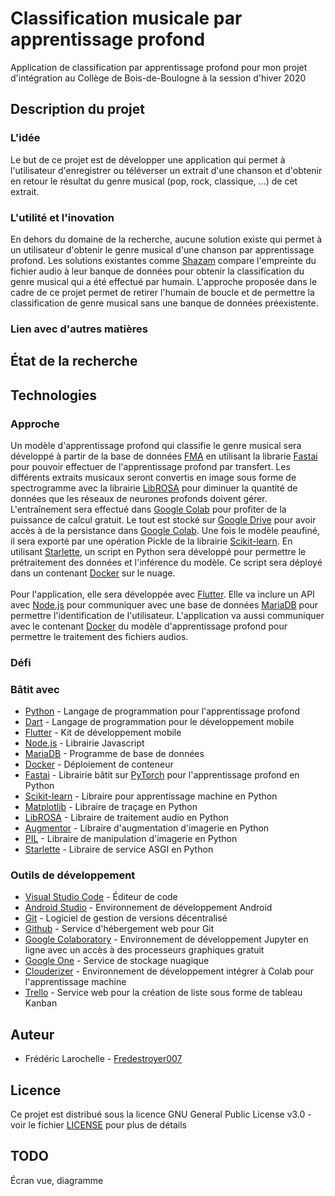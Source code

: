# Classification musicale par apprentissage profond

Application de classification par apprentissage profond pour mon projet d'intégration au Collège de Bois-de-Boulogne à la session d'hiver 2020

## Description du projet

### L'idée

Le but de ce projet est de développer une application qui permet à l'utilisateur d'enregistrer ou téléverser un extrait d'une chanson et d'obtenir en retour le résultat du genre musical (pop, rock, classique, ...) de cet extrait.

### L'utilité et l'inovation

En dehors du domaine de la recherche, aucune solution existe qui permet à un utilisateur d'obtenir le genre musical d'une chanson par apprentissage profond. Les solutions existantes comme [Shazam](https://www.shazam.com/) compare l'empreinte du fichier audio à leur banque de données pour obtenir la classification du genre musical qui a été effectué par humain. L'approche proposée dans le cadre de ce projet permet de retirer l'humain de boucle et de permettre la classification de genre musical sans une banque de données préexistente.

### Lien avec d'autres matières

## État de la recherche

## Technologies

### Approche

Un modèle d'apprentissage profond qui classifie le genre musical sera développé à partir de la base de données [FMA](https://github.com/mdeff/fma) en utilisant la librarie [Fastai](https://docs.fast.ai/) pour pouvoir effectuer de l'apprentissage profond par transfert. Les différents extraits musicaux seront convertis en image sous forme de spectrogramme avec la librairie [LibROSA](https://librosa.github.io/librosa/) pour diminuer la quantité de données que les réseaux de neurones profonds doivent gérer. L'entraînement sera effectué dans [Google Colab](https://colab.research.google.com/notebooks/welcome.ipynb) pour profiter de la puissance de calcul gratuit. Le tout est stocké sur [Google Drive](https://drive.google.com/open?id=1gYMU7kj2xQS_sxeDPkipPwhLsI2V-Lgu) pour avoir accès à de la persistance dans [Google Colab](https://colab.research.google.com/notebooks/welcome.ipynb). Une fois le modèle peaufiné, il sera exporté par une opération Pickle de la librairie [Scikit-learn](https://scikit-learn.org/stable/). En utilisant [Starlette](https://www.starlette.io/), un script en Python sera développé pour permettre le prétraitement des données et l'inférence du modèle. Ce script sera déployé dans un contenant [Docker](https://www.docker.com/) sur le nuage.<br><br>
Pour l'application, elle sera développée avec [Flutter](https://flutter.dev/). Elle va inclure un API avec [Node.js](https://nodejs.org/en/) pour communiquer avec une base de données [MariaDB](https://mariadb.org/) pour permettre l'identification de l'utilisateur. L'application va aussi communiquer avec le contenant [Docker](https://www.docker.com/) du modèle d'apprentissage profond pour permettre le traitement des fichiers audios.

### Défi


### Bâtit avec

* [Python](https://www.python.org/) - Langage de programmation pour l'apprentissage profond
* [Dart](https://dart.dev/) - Langage de programmation pour le développement mobile
* [Flutter](https://flutter.dev/) - Kit de développement mobile
* [Node.js](https://nodejs.org/en/) - Librairie Javascript
* [MariaDB](https://mariadb.org/) - Programme de base de données
* [Docker](https://www.docker.com/) - Déploiement de conteneur
* [Fastai](https://docs.fast.ai/) - Librairie bâtit sur [PyTorch](https://pytorch.org/) pour l'apprentissage profond en Python
* [Scikit-learn](https://scikit-learn.org/stable/) - Libraire pour apprentissage machine en Python
* [Matplotlib](https://matplotlib.org/) - Libraire de traçage en Python
* [LibROSA](https://librosa.github.io/librosa/) - Libraire de traitement audio en Python
* [Augmentor](https://github.com/mdbloice/Augmentor) - Libraire d'augmentation d'imagerie en Python
* [PIL](https://www.pythonware.com/products/pil/) - Libraire de manipulation d'imagerie en Python
* [Starlette](https://www.starlette.io/) - Libraire de service ASGI en Python

### Outils de développement

* [Visual Studio Code](https://code.visualstudio.com/) - Éditeur de code
* [Android Studio](https://developer.android.com/studio) - Environnement de développement Android
* [Git](https://git-scm.com/) - Logiciel de gestion de versions décentralisé
* [Github](https://github.com/) - Service d'hébergement web pour Git
* [Google Colaboratory](https://colab.research.google.com/notebooks/welcome.ipynb) - Environnement de développement Jupyter en ligne avec un accès à des processeurs graphiques gratuit
* [Google One](https://one.google.com/) - Service de stockage nuagique
* [Clouderizer](https://clouderizer.com/) - Environnement de développement intégrer à Colab pour l'apprentissage machine
* [Trello](https://trello.com/) - Service web pour la création de liste sous forme de tableau Kanban

## Auteur

* Frédéric Larochelle - [Fredestroyer007](https://github.com/Fredestroyer007)

## Licence

Ce projet est distribué sous la licence GNU General Public License v3.0 - voir le fichier [LICENSE](LICENSE) pour plus de détails

## TODO 
Écran vue, diagramme
